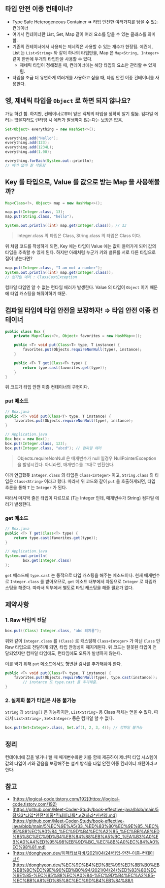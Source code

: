 ## 타입 안전 이종 컨테이너?

- Type Safe Heterogeneous Container ⇒ 타입 안전한 여러가지를 담을 수 있는 컨테이너
- 여기서 컨테이너란 List, Set, Map 같이 여러 요소를 담을 수 있는 클래스를 의미함.
- 기존의 컨테이너에서 사용되는 제네릭은 사용할 수 있는 개수가 한정됨. 예컨데, List 는 `List<String>` 와 같이 하나의 타입만을, Map 은 `Map<String, Integer>` 같이 한번에 두개의 타입만을 사용할 수 있다.
  - 제네릭 타입이 정해졌을 때, 컨테이너에는 해당 타입의 요소만 관리할 수 있게됨.
- 타입을 조금 더 유연하게 여러개를 사용하고 싶을 때, 타입 안전 이종 컨테이너를 사용한다.

## 엥, 제네릭 타입을 `Object` 로 하면 되지 않나요?

가능 하긴 함. 하지만, 컨테이너로부터 얻은 객체의 타입을 정확히 알기 힘듦. 컴파일 에러는 없을지라도 런타임 시 에러가 발생하지 않는다는 보장은 없음.

```java
Set<Object> everything = new HashSet<>();

everything.add("Hello");
everything.add(123);
everything.add(1234L);
everything.add(1.00);

everything.forEach(System.out::println);
// 에러 없이 잘 작동함
```

## Key 를 타입으로, Value 를 값으로 받는 Map 을 사용해볼까?

```java
Map<Class<?>, Object> map = new HashMap<>();

map.put(Integer.class, 13);
map.put(String.class, "hello");

System.out.println((int) map.get(Integer.class)); // 13
```

> Integer.class 의 타입은 Class<Integer>, String.class 의 타입은 Class<String> 이다.

위 처럼 코드를 작성하게 되면, Key 에는 타입이 Value 에는 값이 들어가게 되어 값의 타입을 추측할 수 있게 된다. 하지만 아래처럼 누군가 키와 밸류를 서로 다른 타입으로 집어 넣는다면?

```java
map.put(Integer.class, "I am not a number");
System.out.println((int) map.get(Integer.class));
// 런타임 에러 : ClassCastException
```

컴파일 타임엔 알 수 없는 런타임 에러가 발생한다. Value 의 타입이 `Object` 이기 때문에 타입 캐스팅을 해줘야하기 때문.

## 컴파일 타임에 타입 안전을 보장하자! ⇒ 타입 안전 이종 컨테이너

```java
public class Box {
    private Map<Class<?>, Object> favorites = new HashMap<>();

    public <T> void put(Class<T> type, T instance) {
        favorites.put(Objects.requireNonNull(type), instance);
    }

    public <T> T get(Class<T> type) {
        return type.cast(favorites.get(type));
    }
}
```

위 코드가 타입 안전 이종 컨테이너의 구현이다.

### put 메소드

```java
// Box.java
public <T> void put(Class<T> type, T instance) {
    favorites.put(Objects.requireNonNull(type), instance);
}

// Application.java
Box box = new Box();
box.put(Integer.class, 123);
box.put(Integer.class, "abcd"); // 컴파일 에러
```

> Objects.requireNonNull 은 매개변수가 null 일경우 NullPointerException 을 발생시킨다. 아니라면, 매개변수를 그대로 반환한다.

아까 언급했듯 `Integer.class` 의 타입은 `Class<Integer>` 이고, `String.class` 의 타입은 `Class<String>` 이라고 했다. 따라서 위 코드와 같이 `put` 을 호출하게되면, 타입 추론을 통해 `T` 는 `Integer` 가 된다.

따라서 마지막 줄은 타입이 다르므로 (T는 Integer 인데, 매개변수가 String) 컴파일 에러가 발생한다.

### get 메소드

```java
// Box.java
public <T> T get(Class<T> type) {
    return type.cast(favorites.get(type));
}

// Application.java
System.out.println(
        box.get(Integer.class)
);
```

`get` 메소드에 `type.cast` 는 동적으로 타입 캐스팅을 해주는 메소드이다. 현재 매개변수로 `Integer.class` 를 받아오므로, `get` 메소드 내부에서 자동으로 `Integer` 로 타입캐스팅을 해준다. 따라서 외부에서 별도로 타입 캐스팅을 해줄 필요가 없다.

## 제약사항

### 1. Raw 타입의 전달

```java
box.put((Class) Integer.class, "abc 되지롱");
```

위와 같이 `Integer.class` 를 `(Class)` 로 캐스팅해 `Class<Integer>` 가 아닌 `Class` 인 Raw 타입으로 전달하게 되면, 타입 안정성이 깨지게된다. 위 코드는 잘못된 타입이 전달되었지만 컴파일 타임에도, 런타임에도 오류가 발생하지 않는다.

이를 막기 위해 `put` 메소드에서도 형변환 검사를 추가해줘야 한다.

```java
public <T> void put(Class<T> type, T instance) {
    favorites.put(Objects.requireNonNull(type), type.cast(instance));
		// instance 도 type.cast 를 추가해줌.
}
```

### 2. 실체화 불가 타입은 사용 불가능

`String` 과 `String[]` 은 가능하지만, `List<String>` 용 Class 객체는 얻을 수 없다. 따라서 `List<String>` , `Set<Integer>` 등은 컴파일 할 수 없다.

```java
box.put(Set<Integer>.class, Set.of(1, 2, 3, 4)); // 컴파일 불가능
```

## 정리

컨테이너에 값을 넣거나 뺄 때 매개변수화한 키를 함께 제공하여 제너릭 타입 시스템이 값의 타입이 키와 같음을 보장해주는 설계 방식을 타입 안전 이종 컨테이너 패턴이라고 한다.

## 참고

- [https://logical-code.tistory.com/192](https://logical-code.tistory.com/192)
- [https://github.com/Meet-Coder-Study/book-effective-java/blob/main/5장/33*타입*안전*이종*컨테이너를*고려하라*신선영.md](https://github.com/Meet-Coder-Study/book-effective-java/blob/main/5%EC%9E%A5/33_%ED%83%80%EC%9E%85_%EC%95%88%EC%A0%84_%EC%9D%B4%EC%A2%85_%EC%BB%A8%ED%85%8C%EC%9D%B4%EB%84%88%EB%A5%BC_%EA%B3%A0%EB%A0%A4%ED%95%98%EB%9D%BC_%EC%8B%A0%EC%84%A0%EC%98%81.md)
- [https://donghyeon.dev/이펙티브자바/2021/04/24/타입-안전-이종-컨테이너/](https://donghyeon.dev/%EC%9D%B4%ED%8E%99%ED%8B%B0%EB%B8%8C%EC%9E%90%EB%B0%94/2021/04/24/%ED%83%80%EC%9E%85-%EC%95%88%EC%A0%84-%EC%9D%B4%EC%A2%85-%EC%BB%A8%ED%85%8C%EC%9D%B4%EB%84%88/)
